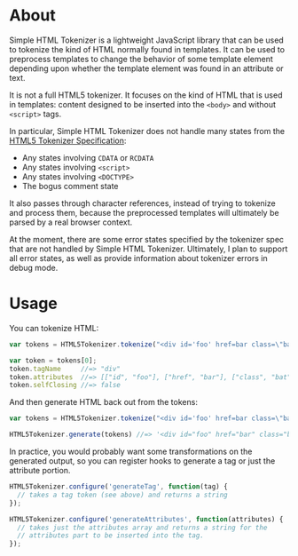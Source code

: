 # About

Simple HTML Tokenizer is a lightweight JavaScript library that can be
used to tokenize the kind of HTML normally found in templates. It can be
used to preprocess templates to change the behavior of some template
element depending upon whether the template element was found in an
attribute or text.

It is not a full HTML5 tokenizer. It focuses on the kind of HTML that is
used in templates: content designed to be inserted into the `<body>`
and without `<script>` tags.

In particular, Simple HTML Tokenizer does not handle many states from
the [HTML5 Tokenizer Specification][1]:

* Any states involving `CDATA` or `RCDATA`
* Any states involving `<script>`
* Any states involving `<DOCTYPE>`
* The bogus comment state

It also passes through character references, instead of trying to
tokenize and process them, because the preprocessed templates will
ultimately be parsed by a real browser context.

At the moment, there are some error states specified by the tokenizer
spec that are not handled by Simple HTML Tokenizer. Ultimately, I plan
to support all error states, as well as provide information about
tokenizer errors in debug mode.

[1]: http://www.whatwg.org/specs/web-apps/current-work/multipage/tokenization.html

# Usage

You can tokenize HTML:

```js
var tokens = HTML5Tokenizer.tokenize("<div id='foo' href=bar class=\"bat\">");

var token = tokens[0];
token.tagName     //=> "div"
token.attributes  //=> [["id", "foo"], ["href", "bar"], ["class", "bat"]]
token.selfClosing //=> false
```

And then generate HTML back out from the tokens:

```js
var tokens = HTML5Tokenizer.tokenize("<div id='foo' href=bar class=\"bat\">");

HTML5Tokenizer.generate(tokens) //=> '<div id="foo" href="bar" class="bat">'
```

In practice, you would probably want some transformations on the
generated output, so you can register hooks to generate a tag or just
the attribute portion.

```js
HTML5Tokenizer.configure('generateTag', function(tag) {
  // takes a tag token (see above) and returns a string
});

HTML5Tokenizer.configure('generateAttributes', function(attributes) {
  // takes just the attributes array and returns a string for the
  // attributes part to be inserted into the tag.
});
```
